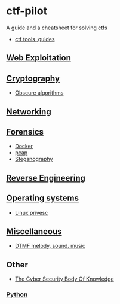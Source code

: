 # ctf-pilot

A guide and a cheatsheet for solving ctfs

- [ctf tools, guides](./ctf-tools.md)

## [Web Exploitation](/web)

## [Cryptography](/cryptography/)

- [Obscure algorithms](/cryptography#obscure-algorithms)

## [Networking](/networking/)

## [Forensics](/forensics/)

- [Docker](/forensics/#docker)
- [pcap](forensics#pcap-wireshark)
- [Steganography](./steganography.md)

## [Reverse Engineering](/reverse-engineering/)

## [Operating systems](/operating-systems/)

- [Linux privesc](/operating-systems#linux-privesc)

## [Miscellaneous](/miscellaneous/)

- [DTMF melody, sound, music](/miscellaneous#dtmf-melody-sound-music)

## Other

- [The Cyber Security Body Of Knowledge
  ](https://www.cybok.org/)

### [Python](./other/python/)

